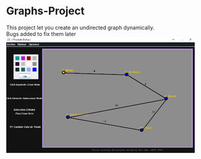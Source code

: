 # Graphs-Project
This project let you create an undirected graph dynamically.
<br>Bugs added to fix them later
![Main title frame](https://raw.githubusercontent.com/VictorLavalle/Graphs-Project/Beta-Version/assets/BetaApplication.PNG)
